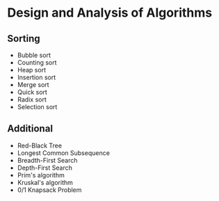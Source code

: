# Design and Analysis of Algorithms 

## Sorting 

- Bubble sort 
- Counting sort
- Heap sort
- Insertion sort
- Merge sort
- Quick sort
- Radix sort
- Selection sort

## Additional 

- Red-Black Tree
- Longest Common Subsequence
- Breadth-First Search
- Depth-First Search
- Prim's algorithm
- Kruskal's algorithm
- 0/1 Knapsack Problem
